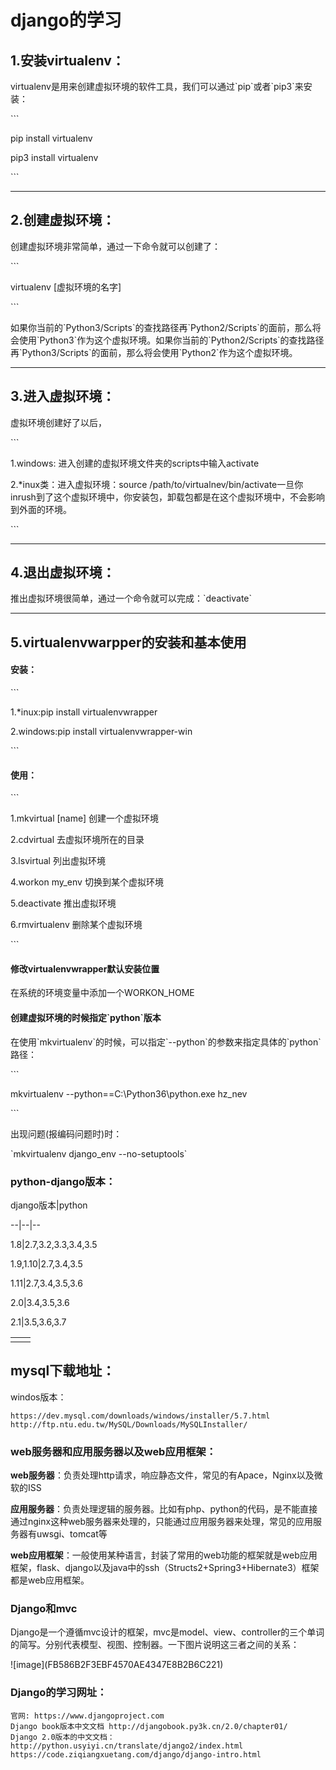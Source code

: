 # django的学习

## 1.安装virtualenv：

virtualenv是用来创建虚拟环境的软件工具，我们可以通过\`pip\`或者\`pip3\`来安装：

\`\`\`

pip install virtualenv

pip3 install virtualenv

\`\`\`

---

## 2.创建虚拟环境：

创建虚拟环境非常简单，通过一下命令就可以创建了：

\`\`\`

virtualenv \[虚拟环境的名字\]

\`\`\`

如果你当前的\`Python3/Scripts\`的查找路径再\`Python2/Scripts\`的面前，那么将会使用\`Python3\`作为这个虚拟环境。如果你当前的\`Python2/Scripts\`的查找路径再\`Python3/Scripts\`的面前，那么将会使用\`Python2\`作为这个虚拟环境。

---

## 3.进入虚拟环境：

虚拟环境创建好了以后，

\`\`\`

1.windows: 进入创建的虚拟环境文件夹的scripts中输入activate

2.\*inux类：进入虚拟环境：source /path/to/virtualnev/bin/activate一旦你inrush到了这个虚拟环境中，你安装包，卸载包都是在这个虚拟环境中，不会影响到外面的环境。

\`\`\`

---

## 4.退出虚拟环境：

推出虚拟环境很简单，通过一个命令就可以完成：\`deactivate\`

---

## 5.virtualenvwarpper的安装和基本使用

#### 安装：

\`\`\`

1.\*inux:pip install virtualenvwrapper

2.windows:pip install virtualenvwrapper-win

\`\`\`

#### 使用：

\`\`\`

1.mkvirtual \[name\]    创建一个虚拟环境

2.cdvirtual           去虚拟环境所在的目录

3.lsvirtual           列出虚拟环境

4.workon my\_env       切换到某个虚拟环境

5.deactivate          推出虚拟环境

6.rmvirtualenv        删除某个虚拟环境

\`\`\`

#### 修改virtualenvwrapper默认安装位置

在系统的环境变量中添加一个WORKON\_HOME

#### 创建虚拟环境的时候指定\`python\`版本

在使用\`mkvirtualenv\`的时候，可以指定\`--python\`的参数来指定具体的\`python\`路径：

\`\`\`

mkvirtualenv --python==C:\Python36\python.exe hz\_nev

\`\`\`

出现问题\(报编码问题时\)时：

\`mkvirtualenv django\_env --no-setuptools\`

### python-django版本：

django版本\|python

--\|--\|--

1.8\|2.7,3.2,3.3,3.4,3.5

1.9,1.10\|2.7,3.4,3.5

1.11\|2.7,3.4,3.5,3.6

2.0\|3.4,3.5,3.6

2.1\|3.5,3.6,3.7

|  |  |
| :--- | :--- |
|  |  |

## mysql下载地址：

windos版本：

```
https://dev.mysql.com/downloads/windows/installer/5.7.html
http://ftp.ntu.edu.tw/MySQL/Downloads/MySQLInstaller/
```

### web服务器和应用服务器以及web应用框架：

**web服务器**：负责处理http请求，响应静态文件，常见的有Apace，Nginx以及微软的ISS

**应用服务器**：负责处理逻辑的服务器。比如有php、python的代码，是不能直接通过nginx这种web服务器来处理的，只能通过应用服务器来处理，常见的应用服务器有uwsgi、tomcat等

**web应用框架**：一般使用某种语言，封装了常用的web功能的框架就是web应用框架，flask、django以及java中的ssh（Structs2+Spring3+Hibernate3）框架都是web应用框架。

### Django和mvc

Django是一个遵循mvc设计的框架，mvc是model、view、controller的三个单词的简写。分别代表模型、视图、控制器。一下图片说明这三者之间的关系：

!\[image\]\(FB586B2F3EBF4570AE4347E8B2B6C221\)

### Django的学习网址：

```
官网: https://www.djangoproject.com
Django book版本中文文档 http://djangobook.py3k.cn/2.0/chapter01/
Django 2.0版本的中文文档：http://python.usyiyi.cn/translate/django2/index.html
https://code.ziqiangxuetang.com/django/django-intro.html
```



